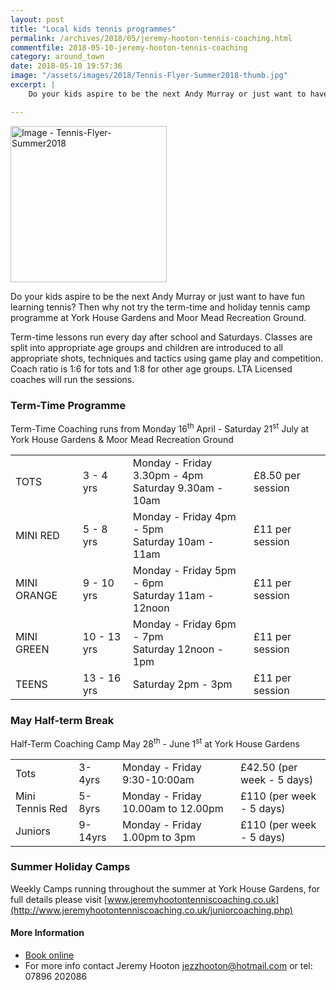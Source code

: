 ```yaml
---
layout: post
title: "Local kids tennis programmes"
permalink: /archives/2018/05/jeremy-hooton-tennis-coaching.html
commentfile: 2018-05-10-jeremy-hooton-tennis-coaching
category: around_town
date: 2018-05-10 19:57:36
image: "/assets/images/2018/Tennis-Flyer-Summer2018-thumb.jpg"
excerpt: |
    Do your kids aspire to be the next Andy Murray or just want to have fun learning tennis? Then why not try the term-time and holiday tennis camp programme at York House Gardens and Moor Mead Recreation Ground.

---
```


<a href="/assets/images/2018/Tennis-Flyer-Summer2018.jpg" title="Click for a larger image"><img src="/assets/images/2018/Tennis-Flyer-Summer2018-thumb.jpg" width="250" alt="Image - Tennis-Flyer-Summer2018"  class="photo right"/></a>


Do your kids aspire to be the next Andy Murray or just want to have fun learning tennis? Then why not try the term-time and holiday tennis camp programme at York House Gardens and Moor Mead Recreation Ground.

Term-time lessons run every day after school and Saturdays. Classes are split into appropriate age groups and children are introduced to all appropriate shots, techniques and tactics using game play and competition. Coach ratio is 1:6 for tots and 1:8 for other age groups. LTA Licensed coaches will run the sessions.

### Term-Time Programme

Term-Time Coaching runs from Monday 16<sup>th</sup> April - Saturday 21<sup>st</sup> July at York House Gardens & Moor Mead Recreation Ground

|             |             |                                                          |                         |
| ----------- | ----------- | -------------------------------------------------------- | ----------------------- |
| TOTS        | 3 - 4 yrs   | Monday - Friday 3.30pm - 4pm<br />Saturday 9.30am - 10am | &pound;8.50 per session |
| MINI RED    | 5 - 8 yrs   | Monday - Friday 4pm - 5pm<br />Saturday 10am - 11am      | &pound;11 per session   |
| MINI ORANGE | 9 - 10 yrs  | Monday - Friday 5pm - 6pm<br />Saturday 11am - 12noon    | &pound;11 per session   |
| MINI GREEN  | 10 - 13 yrs | Monday - Friday 6pm - 7pm<br />Saturday  12noon - 1pm    | &pound;11 per session   |
| TEENS       | 13 - 16 yrs | Saturday 2pm - 3pm                                       | &pound;11 per session   |


### May Half-term Break

Half-Term Coaching Camp May 28<sup>th</sup> - June 1<sup>st</sup> at York House Gardens

|                 |         |                                    |                                  |
| --------------- | ------- | ---------------------------------- | -------------------------------- |
| Tots            | 3-4yrs  | Monday - Friday 9:30-10:00am       | &pound;42.50 (per week - 5 days) |
| Mini Tennis Red | 5-8yrs  | Monday - Friday 10.00am to 12.00pm | &pound;110 (per week - 5 days)   |
| Juniors         | 9-14yrs | Monday - Friday 1.00pm to 3pm      | &pound;110 (per week - 5 days)   |

### Summer Holiday Camps

Weekly Camps running throughout the summer at York House Gardens, for full details please visit [www.jeremyhootontenniscoaching.co.uk](http://www.jeremyhootontenniscoaching.co.uk/juniorcoaching.php)


#### More Information

* [Book online](http://www.jeremyhootontenniscoaching.co.uk/juniorcoaching.php)
* For more info contact Jeremy Hooton [jezzhooton@hotmail.com](:mailto:jezzhooton@hotmail.com) or tel: 07896 202086
